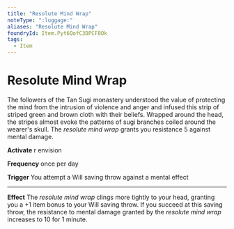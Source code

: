 ```yaml
---
title: "Resolute Mind Wrap"
noteType: ":luggage:"
aliases: "Resolute Mind Wrap"
foundryId: Item.Pyt6QofC3DPCF8Ok
tags:
  - Item
---
```


# Resolute Mind Wrap

The followers of the Tan Sugi monastery understood the value of protecting the mind from the intrusion of violence and anger and infused this strip of striped green and brown cloth with their beliefs. Wrapped around the head, the stripes almost evoke the patterns of sugi branches coiled around the wearer's skull. The _resolute mind wrap_ grants you resistance 5 against mental damage.

**Activate** r envision

**Frequency** once per day

**Trigger** You attempt a Will saving throw against a mental effect

* * *

**Effect** The _resolute mind wrap_ clings more tightly to your head, granting you a +1 item bonus to your Will saving throw. If you succeed at this saving throw, the resistance to mental damage granted by the _resolute mind wrap_ increases to 10 for 1 minute.


